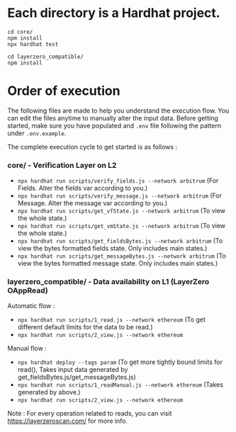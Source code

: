# Each directory is a Hardhat project.

```shell
cd core/
npm install
npx hardhat test
```

```shell
cd layerzero_compatible/
npm install
```

# Order of execution

The following files are made to help you understand the execution flow. You can edit the files anytime to manually alter the
input data.
Before getting started, make sure you have populated and `.env` file following the pattern under `.env.example`.

The complete execution cycle to get started is as follows :

### core/ - Verification Layer on L2

- `npx hardhat run scripts/verify_fields.js --network arbitrum` (For Fields. Alter the fields var according to you.)
- `npx hardhat run scripts/verify_message.js --network arbitrum` (For Message. Alter the message var according to you.)
- `npx hardhat run scripts/get_vfState.js --network arbitrum` (To view the whole state.)
- `npx hardhat run scripts/get_vmState.js --network arbitrum` (To view the whole state.)
- `npx hardhat run scripts/get_fieldsBytes.js --network arbitrum` (To view the bytes formatted fields state. Only includes main states.)
- `npx hardhat run scripts/get_messageBytes.js --network arbitrum` (To view the bytes formatted message state. Only includes main states.)

### layerzero_compatible/ - Data availability on L1 (LayerZero OAppRead)

Automatic flow :

- `npx hardhat run scripts/1_read.js --network ethereum` (To get different default limits for the data to be read.)
- `npx hardhat run scripts/2_view.js --network ethereum`

Manual flow :

- `npx hardhat deploy --tags param` (To get more tightly bound limits for read(), Takes input data generated by get_fieldsBytes.js/get_messageBytes.js)
- `npx hardhat run scripts/1_readManual.js --network ethereum` (Takes generated by above.)
- `npx hardhat run scripts/2_view.js --network ethereum`

Note : For every operation related to reads, you can visit https://layerzeroscan.com/ for more info.
